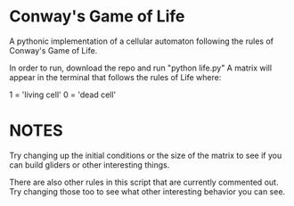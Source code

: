 # Conway's Game of Life
A pythonic implementation of a cellular automaton 
following the rules of Conway's Game of Life.

In order to run, download the repo and run "python life.py"
A matrix will appear in the terminal that follows the rules of Life
where:

1 = 'living cell'
0 = 'dead cell'


# NOTES

Try changing up the initial conditions or the size of the matrix
to see if you can build gliders or other interesting things.

There are also other rules in this script that are currently commented out.
Try changing those too to see what other interesting behavior you can see.
